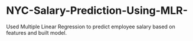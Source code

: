 # NYC-Salary-Prediction-Using-MLR-
Used Multiple Linear Regression to predict employee salary based on features and built model.
